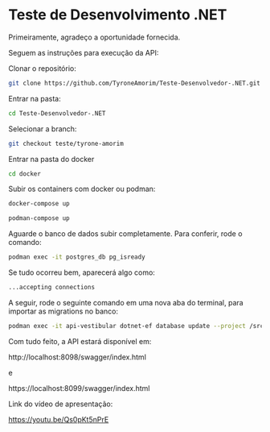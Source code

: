 # Teste de Desenvolvimento .NET

Primeiramente, agradeço a oportunidade fornecida. 

Seguem as instruções para execução da API:

Clonar o repositório:

```bash
git clone https://github.com/TyroneAmorim/Teste-Desenvolvedor-.NET.git
```
Entrar na pasta:

```bash
cd Teste-Desenvolvedor-.NET

```
Selecionar a branch:

```bash
git checkout teste/tyrone-amorim
```

Entrar na pasta do docker

```bash
cd docker

```

Subir os containers com docker ou podman:


```bash
docker-compose up
```

```bash
podman-compose up
```

Aguarde o banco de dados subir completamente. Para conferir, rode o comando:

```bash
podman exec -it postgres_db pg_isready

```

Se tudo ocorreu bem, aparecerá algo como: 
```bash
...accepting connections
```


A seguir, rode o seguinte comando em uma nova aba do terminal, para importar as migrations no banco:

```bash
podman exec -it api-vestibular dotnet-ef database update --project /src/Infrastructure/Infrastructure.csproj --startup-project /src/Infrastructure/Infrastructure.csproj
```


Com tudo feito, a API estará disponível em:

http://localhost:8098/swagger/index.html

e

https://localhost:8099/swagger/index.html



Link do vídeo de apresentação:

https://youtu.be/Qs0pKt5nPrE
